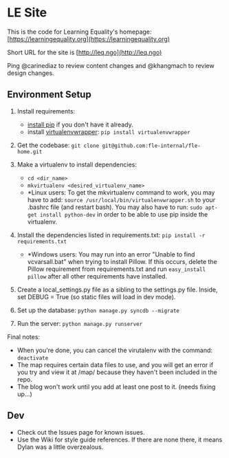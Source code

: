 # LE Site

This is the code for Learning Equality's homepage: [https://learningequality.org](https://learningequality.org)

Short URL for the site is [http://leq.ngo](http://leq.ngo)

Ping @carinediaz to review content changes and @khangmach to review design changes.

## Environment Setup

1. Install requirements:
    - [install pip](https://pypi.python.org/pypi/pip) if you don't have it already.
    - install [virtualenvwrapper](http://virtualenvwrapper.readthedocs.org/en/latest/): `pip install virtualenvwrapper`

2. Get the codebase: `git clone git@github.com:fle-internal/fle-home.git`

3. Make a virtualenv to install dependencies:
    - `cd <dir_name>`
    - `mkvirtualenv <desired_virtualenv_name>`
    - *Linux users: To get the mkvirtualenv command to work, you may have to add: `source /usr/local/bin/virtualenvwrapper.sh` to your .bashrc file (and restart bash). You may also have to run: `sudo apt-get install python-dev` in order to be able to use pip inside the virtualenv.

4. Install the dependencies listed in requirements.txt: `pip install -r requirements.txt`

	- *Windows users: You may run into an error "Unable to find vcvarsall.bat" when trying to install Pillow. If this occurs, delete the Pillow requirement from requirements.txt and run `easy_install pillow` after all other requirements have installed.

5. Create a local_settings.py file as a sibling to the settings.py file. Inside, set DEBUG = True (so static files will load in dev mode).

6. Set up the database: `python manage.py syncdb --migrate`

6. Run the server: `python manage.py runserver`


Final notes:

* When you're done, you can cancel the virutalenv with the command:
`deactivate`
* The map requires certain data files to use, and you will get an error if you try and view it at /map/ because they haven't been included in the repo.
* The blog won't work until you add at least one post to it. (needs fixing up...)


## Dev
* Check out the Issues page for known issues.
* Use the Wiki for style guide references. If there are none there, it means Dylan was a little overzealous.

